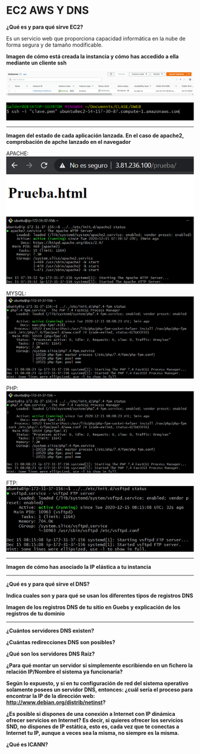 # EC2 AWS Y DNS

**¿Qué es y para qué sirve EC2?**

Es un servicio web que proporciona capacidad informática en la nube de forma segura y de tamaño modificable.

**Imagen de cómo está creada la instancia y cómo has accedido a ella mediante un cliente ssh**

![](https://github.com/GalderGG/fotosDocumentacion/blob/master/13.png?raw=true)

![](https://github.com/GalderGG/fotosDocumentacion/blob/master/16.png?raw=true)

<hr>

**Imagen del estado de cada aplicación lanzada. En el caso de apache2, comprobación de apche lanzado en el navegador**

APACHE:<br>
![](https://github.com/GalderGG/fotosDocumentacion/blob/master/21.png?raw=true)
![](https://github.com/GalderGG/fotosDocumentacion/blob/master/29.png?raw=true)

MYSQL:<br>
![](https://github.com/GalderGG/fotosDocumentacion/blob/master/27.png?raw=true)

PHP:<br>
![](https://github.com/GalderGG/fotosDocumentacion/blob/master/26.png?raw=true)

FTP:<br>
![](https://github.com/GalderGG/fotosDocumentacion/blob/master/28.png?raw=true)

<hr>

**Imagen de cómo has asociado la IP elástica a tu instancia**

<hr>

**¿Qué es y para qué sirve el DNS?**

**Indica cuales son y para qué se usan los diferentes tipos de registros DNS**

**Imagen de los registros DNS de tu sitio en Guebs y explicación de los registros de tu dominio**

<hr>

**¿Cuántos servidores DNS existen?**

**¿Cuántas redirecciones DNS son posibles?**

**¿Qué son los servidores DNS Raíz?**

**¿Para qué montar un servidor si simplemente escribiendo en un fichero la relación IP/Nombre el sistema ya funcionaría?**

**Según lo expuesto, y si en tu configuración de red del sistema operativo solamente posees un servidor DNS, entonces: ¿cuál sería el proceso para encontrar la IP de la dirección web: http://www.debian.org/distrib/netinst?**

**¿Es posible si dispones de una conexión a Internet con IP dinámica ofrecer servicios en Internet? Es decir, si quieres ofrecer los servicios SND, no dispones de IP estática, esto es, cada vez que te conectas a Internet tu IP, aunque a veces sea la misma, no siempre es la misma.**

**¿Qué es ICANN?**